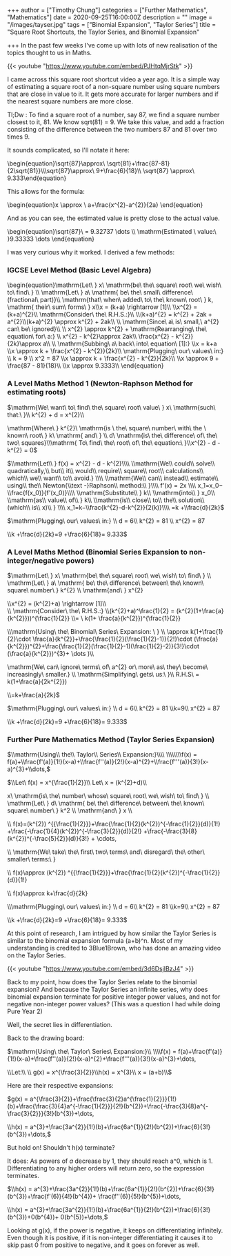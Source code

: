 +++
author = ["Timothy Chung"]
categories = ["Further Mathematics", "Mathematics"]
date = 2020-09-25T16:00:00Z
description = ""
image = "/images/tayser.jpg"
tags = ["Binomial Expansion", "Taylor Series"]
title = "Square Root Shortcuts, the Taylor Series, and Binomial Expansion"

+++
In the past few weeks I've come up with lots of new realisation of the topics thought to us in Maths.

{{< youtube "https://www.youtube.com/embed/PJHtqMjrStk" >}}

I came across this square root shortcut video a year ago. It is a simple way of estimating a square root of a non-square number using square numbers that are close in value to it. It gets more accurate for larger numbers and if the nearest square numbers are more close.

Tl;Dw : To find a square root of a number, say 87, we find a square number closest to it, 81. We know sqrt(81) = 9. We take this value, and add a fraction consisting of the difference between the two numbers 87 and 81 over two times 9.

It sounds complicated, so I'll notate it here:

\\begin{equation}\\sqrt{87}\\approx\\ \\sqrt{81}+\\frac{87-81}{2\\sqrt{81}}\\\\\\sqrt{87}\\approx\\ 9+\\frac{6}{18}\\\\ \\sqrt{87} \\approx\\ 9.333\\end{equation}

This allows for the formula:

\\begin{equation}x \\approx \\ a+\\frac{x^{2}-a^{2}}{2a} \\end{equation}

And as you can see, the estimated value is pretty close to the actual value.

\\begin{equation}\\sqrt{87}\\ = 9.32737 \\dots \\\\ \\mathrm{Estimated \\ value:\\ }9.33333 \\dots \\end{equation}

I was very curious why it worked. I derived a few methods:

### IGCSE Level Method (Basic Level Algebra)

\\begin{equation}\\mathrm{Let\\ } x\\ \\mathrm{be\\ the\\ square\\ root\\ we\\ wish\\ to\\ find\\ } \\\\ \\mathrm{Let\\ } a\\ \\mathrm{ be\\ the\\ small\\ difference\\ (fractional\\ part)}\\\\ \\mathrm{that\\ when\\ added\\ to\\ the\\ known\\ root\\ } k, \\mathrm{ their\\ sum\\ forms\\ } x\\\\x = (k+a) \\rightarrow \[1\]\\\\ \\\\x^{2} = (k+a)^{2}\\\\ \\mathrm{Consider\\ the\\ R.H.S.:}\\\\ \\\\(k+a)^{2} = k^{2} + 2ak + a^{2}\\\\(k+a)^{2} \\approx k^{2} + 2ak\\\\ \\\\ \\mathrm{Since\\ a\\ is\\ small,\\ a^{2} can\\ be\\ ignored}\\\\ \\\\ x^{2} \\approx k^{2} + \\mathrm{Rearranging\\ the\\ equation\\ for\\ a:} \\\\ x^{2} - k^{2}\\approx 2ak\\\\ \\frac{x^{2} - k^{2}}{2k}\\approx a\\\\ \\\\ \\mathrm{Subbing\\ a\\ back\\ into\\ equation\\ \[1\]:} \\\\x = k+a \\\\x \\approx k + \\frac{x^{2} - k^{2}}{2k}\\\\ \\mathrm{Plugging\\ our\\ values\\ in:} \\\\ k = 9 \\\\ x^2 = 87 \\\\x \\approx k + \\frac{x^{2} - k^{2}}{2k}\\\\ \\\\x \\approx 9 + \\frac{87 - 81}{18}\\\\ \\\\x \\approx 9.3333\\\\ \\end{equation}

### A Level Maths Method 1 (Newton-Raphson Method for estimating roots)

$\\mathrm{We\\ want\\ to\\ find\\ the\\ square\\ root\\ value\\ } x\\ \\mathrm{such\\ that:\\ }\\\\ k^{2} + d = x^{2}\\\\

\\mathrm{Where\\ } k^{2}\\ \\mathrm{is \\ the\\ square\\ number\\ with\\ the \\ known\\ root\\ } k\\ \\mathrm{ and\\ } \\\\ d\\ \\mathrm{is\\ the\\ difference\\ of\\ the\\ two\\ squares}\\\\\\mathrm{ To\\ find\\ the\\ root\\ of\\ the\\ equation:\\ }\\\\x^{2} - d - k^{2} = 0$

$\\mathrm{Let\\ } f(x) = x^{2} - d - k^{2}\\\\ \\mathrm{We\\ could\\ solve\\ quadratically,\\ but\\ it\\ would\\ require\\ square\\ root\\ calculations\\ which\\ we\\ want\\ to\\ avoid.} \\\\ \\mathrm{We\\ can\\ instead\\ estimate\\ using\\ the\\ Newton{\\text -}Raphson\\ method:\\ }\\\\ f'(x) = 2x \\\\ x_1​=x_0​−\\frac{f(x_0​)}{f'(x_0​)​}\\\\ \\mathrm{Substitute\\ } k\\ \\mathrm{into\\ } x_0\\ \\mathrm{as\\ value\\ of\\ } k\\ \\mathrm{is\\ close\\ to\\ the\\ solution\\ (which\\ is\\ x)\\ } \\\\ x_1​=k​−\\frac{k^{2}-d-k^{2}}{2(k)}\\\\ =k +\\frac{d}{2k}$

$\\mathrm{Plugging\\ our\\ values\\ in:} \\\\ d = 6\\\\ k^{2} = 81 \\\\ x^{2} = 87

\\\\k +\\frac{d}{2k}=9 +\\frac{6}{18}= 9.333$

### A Level Maths Method (Binomial Series Expansion to non-integer/negative powers)

$\\mathrm{Let\\ } x\\ \\mathrm{be\\ the\\ square\\ root\\ we\\ wish\\ to\\ find\\ } \\\\ \\mathrm{Let\\ } a\\ \\mathrm{ be\\ the\\ difference\\ between\\ the\\ known\\ square\\ number\\ } k^{2} \\\\ \\mathrm{and\\ } x^{2}

\\\\x^{2} = (k^{2}+a) \\rightarrow \[1\]\\\\  
\\\\ \\mathrm{Consider\\ the\\ R.H.S.:} \\\\(k^{2}+a)^\\frac{1}{2} = (k^{2}(1+\\frac{a}{k^{2}}))^{\\frac{1}{2}} \\\\= \\ k(1+ \\frac{a}{k^{2}})^{\\frac{1}{2}}

\\\\\\mathrm{Using\\ the\\ Binomial\\ Series\\ Expansion: \\ } \\\\ \\approx k(1+\\frac{1}{2}\\cdot \\frac{a}{k^{2}}+\\frac{\\frac{1}{2}(\\frac{1}{2}-1)}{2!}\\cdot (\\frac{a}{k^{2}})^{2}+\\frac{\\frac{1}{2}(\\frac{1}{2}-1)(\\frac{1}{2}-2)}{3!}\\cdot (\\frac{a}{k^{2}})^{3}+ \\dots )\\\\

\\mathrm{We\\ can\\ ignore\\ terms\\ of\\ a^{2} or\\ more\\ as\\ they\\ become\\ increasingly\\ smaller.} \\\\ \\mathrm{Simplifying\\ gets\\ us:\\ }\\\\ R.H.S\\ = k(1+\\frac{a}{2k^{2}})

\\\\=k+\\frac{a}{2k}$

$\\mathrm{Plugging\\ our\\ values\\ in:} \\\\ d = 6\\\\ k^{2} = 81 \\\\k=9\\\\ x^{2} = 87

\\\\k +\\frac{d}{2k}=9 +\\frac{6}{18}= 9.333$

### Further Pure Mathematics Method (Taylor Series Expansion)

$\\mathrm{Using\\ the\\ Taylor\\ Series\\ Expansion:}\\\\ \\\\\\\\f(x) = f(a)+\\frac{f'(a)}{1!}(x-a)+\\frac{f''(a)}{2!}(x-a)^{2}+\\frac{f'''(a)}{3!}(x-a)^{3}+\\dots,$

$\\\\Let\\ f(x) = x^{\\frac{1}{2}}\\\\ Let\\ x = (k^{2}+d)\\\\

x\\ \\mathrm{is\\ the\\ number\\ whose\\ square\\ root\\ we\\ wish\\ to\\ find\\ } \\\\ \\mathrm{Let\\ } d\\ \\mathrm{ be\\ the\\ difference\\ between\\ the\\ known\\ square\\ number\\ } k^2 \\\\ \\mathrm{and\\ } x \\\\

\\\\ f(x)=(k^{2}) ^{{\\frac{1}{2}}}+\\frac{\\frac{1}{2}(k^{2})^{-\\frac{1}{2}}(d)}{1!} +\\frac{-\\frac{1}{4}(k^{2})^{-\\frac{3}{2}}(d)}{2!} +\\frac{-\\frac{3}{8}(k^{2})^{-\\frac{5}{2}}(d)}{3!} + \\cdots,

\\\\ \\mathrm{We\\ take\\ the\\ first\\ two\\ terms\\ and\\ disregard\\ the\\ other\\ smaller\\ terms:\\ }

\\\\ f(x)\\approx (k^{2}) ^{{\\frac{1}{2}}}+\\frac{\\frac{1}{2}(k^{2})^{-\\frac{1}{2}}(d)}{1!}

\\\\ f(x)\\approx k+\\frac{d}{2k}

\\\\\\mathrm{Plugging\\ our\\ values\\ in:} \\\\ d = 6\\\\ k^{2} = 81 \\\\k=9\\\\ x^{2} = 87

\\\\k +\\frac{d}{2k}=9 +\\frac{6}{18}= 9.333$

At this point of research, I am intrigued by how similar the Taylor Series is similar to the binomial expansion formula (a+b)^n. Most of my understanding is credited to 3Blue1Brown, who has done an amazing video on the Taylor Series.

{{< youtube "https://www.youtube.com/embed/3d6DsjIBzJ4" >}}

Back to my point, how does the Taylor Series relate to the binomial expansion? And because the Taylor Series an infinite series, why does binomial expansion terminate for positive integer power values, and not for negative non-integer power values? (This was a question I had while doing Pure Year 2)

Well, the secret lies in differentiation.

Back to the drawing board:

$\\mathrm{Using\\ the\\ Taylor\\ Series\\ Expansion:}\\\\ \\\\\\\\f(x) = f(a)+\\frac{f'(a)}{1!}(x-a)+\\frac{f''(a)}{2!}(x-a)^{2}+\\frac{f'''(a)}{3!}(x-a)^{3}+\\dots,

\\\\Let:\\\\ \\\\ g(x) = x^{\\frac{3}{2}}\\\\h(x) = x^{3}\\\\ x = (a+b)\\\\$

Here are their respective expansions:

$g(x) = a^{\\frac{3}{2}}+\\frac{\\frac{3}{2}a^{\\frac{1}{2}}}{1!}(b)+\\frac{\\frac{3}{4}a^{-\\frac{1}{2}}}{2!}(b^{2})+\\frac{-\\frac{3}{8}a^{-\\frac{3}{2}}}{3!}(b^{3})+\\dots,

\\\\h(x) = a^{3}+\\frac{3a^{2}}{1!}(b)+\\frac{6a^{1}}{2!}(b^{2})+\\frac{6}{3!}(b^{3})+\\dots,$

But hold on! Shouldn't h(x) terminate?

It does: As powers of _a_ decrease by 1, they should reach a^0, which is 1. Differentiating to any higher orders will return zero, so the expression terminates.

$\\\\h(x) = a^{3}+\\frac{3a^{2}}{1!}(b)+\\frac{6a^{1}}{2!}(b^{2})+\\frac{6}{3!}(b^{3})+\\frac{f'(6)}{4!}(b^{4})+ \\frac{f''(6)}{5!}(b^{5})+\\dots,

\\\\h(x) = a^{3}+\\frac{3a^{2}}{1!}(b)+\\frac{6a^{1}}{2!}(b^{2})+\\frac{6}{3!}(b^{3})+0(b^{4})+ 0(b^{5})+\\dots,$

Looking at g(x), if the power is negative, it keeps on differentiating infinitely. Even though it is positive, if it is non-integer differentiating it causes it to skip past 0 from positive to negative, and it goes on forever as well.